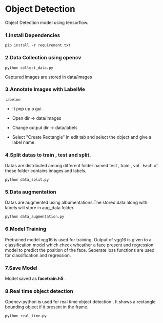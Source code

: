 
# Object Detection
Object Detection model using tensorflow.

### 1.Install Dependencies
    pip install -r requirement.txt

### 2.Data Collection using opencv
    python collect_data.py
Captured images are stored in data/images

### 3.Annotate Images with LabelMe
    labelme
- It pop up a gui .

- Open dir -> data/images

- Change output dir -> data/labels

- Select "Create Rectangle" in edit tab and select the object and give a label name.

### 4.Split datas to train , test and split.
Datas are distributed among different folder named test , train , val . Each of these folder contains images and labels.
    
    python data_split.py

### 5.Data augmentation
Datas are augmented using albumentations.The stored data along with labels will store in aug_data folder.
    
    python data_augmentation.py

### 6.Model Training
Pretrained model vgg16 is used for training. Output of vgg16 is given to a classification model which check wheather a face present and regression model to predict the position of the face.
Seperate loss functions are used for classification and regression.

### 7.Save Model
Model saved as __facetrain.h5__ .

### 8.Real time object detection
Opencv-python is used for real time object detection . It shows a rectangle bounding object if it present in the frame.

    python real_time.py